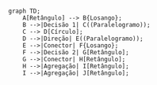 <!-- BASE INICIAL PARA FLOWS DE PROJETO -->
```mermaid

graph TD;
    A[Retângulo] --> B{Losango};
    B -->|Decisão 1| C((Paralelogramo));
    C --> D[Círculo];
    D -->|Direção| E((Paralelogramo));
    E -->|Conector| F{Losango};
    F -->|Decisão 2| G[Retângulo];
    G -->|Conector| H[Retângulo];
    H -->|Agregação| I[Retângulo];
    I -->|Agregação| J[Retângulo];

```